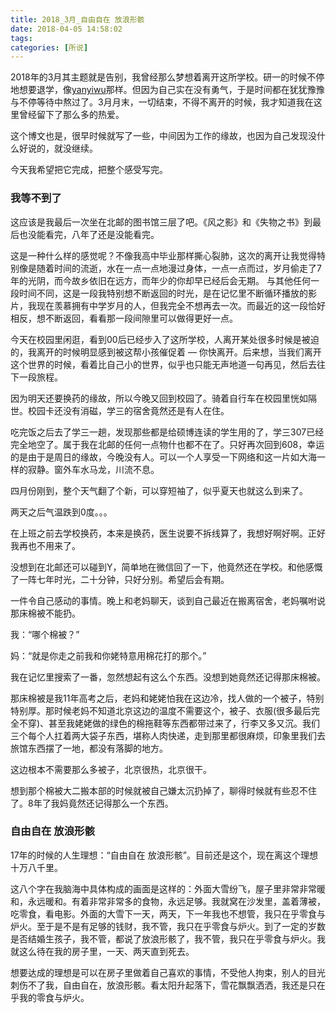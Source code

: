 ```yaml
---
title: 2018_3月_自由自在 放浪形骸
date: 2018-04-05 14:58:02
tags: 
categories: [所说]
---
```


2018年的3月其主题就是告别，我曾经那么梦想着离开这所学校。研一的时候不停地想要退学，像[yanyiwu](https://yanyiwu.com/)那样。但因为自己实在没有勇气，于是时间都在犹犹豫豫与不停等待中熬过了。3月月末，一切结束，不得不离开的时候，我才知道我在这里曾经留下了那么多的热爱。

这个博文也是，很早时候就写了一些，中间因为工作的缘故，也因为自己发现没什么好说的，就没继续。

今天我希望把它完成，把整个感受写完。

<!--more-->

### 我等不到了

这应该是我最后一次坐在北邮的图书馆三层了吧。《风之影》和《失物之书》到最后也没能看完，八年了还是没能看完。

这是一种什么样的感觉呢？不像我高中毕业那样撕心裂肺，这次的离开让我觉得特别像是随着时间的流逝，水在一点一点地漫过身体，一点一点而过，岁月偷走了7年的光阴，而今故乡依旧在远方，而年少的你却早已经后会无期。 与其他任何一段时间不同，这是一段我特别想不断返回的时光，是在记忆里不断循环播放的影片，我现在羡慕拥有中学岁月的人，但我完全不想再去一次。而最近的这一段恰好相反，想不断返回，看看那一段间隙里可以做得更好一点。

今天在校园里闲逛，看到00后已经步入了这所学校，人离开某处很多时候是被迫的，我离开的时候明显感到被这帮小孩催促着 — 你快离开。后来想，当我们离开这个世界的时候，看着比自己小的世界，似乎也只能无声地道一句再见，然后去往下一段旅程。

因为明天还要换药的缘故，所以今晚又回到校园了。骑着自行车在校园里恍如隔世。校园卡还没有消磁，学三的宿舍竟然还是有人在住。

吃完饭之后去了学三一趟，发现那些都是给硕博连读的学生用的了，学三307已经完全地空了。属于我在北邮的任何一点物什也都不在了。只好再次回到608，幸运的是由于是周日的缘故，今晚没有人。可以一个人享受一下网络和这一片如大海一样的寂静。窗外车水马龙，川流不息。

四月份刚到，整个天气翻了个新，可以穿短袖了，似乎夏天也就这么到来了。

两天之后气温跌到0度。。。

在上班之前去学校换药，本来是换药，医生说要不拆线算了，我想好啊好啊。正好我再也不用来了。

没想到在北邮还可以碰到Y，简单地在微信回了一下，他竟然还在学校。和他感慨了一阵七年时光，二十分钟，只好分别。希望后会有期。

一件令自己感动的事情。晚上和老妈聊天，谈到自己最近在搬离宿舍，老妈嘱咐说那床棉被不能扔。

我：“哪个棉被？”

妈：“就是你走之前我和你姥特意用棉花打的那个。”

我在记忆里搜索了一番，忽然想起有这么个东西。没想到她竟然还记得那床棉被。

那床棉被是我11年高考之后，老妈和姥姥怕我在这边冷，找人做的一个被子，特别特别厚。那时候老妈不知道北京这边的温度不需要这个，被子、衣服(很多最后完全不穿)、甚至我姥姥做的绿色的棉拖鞋等东西都带过来了，行李又多又沉。我们三个每个人扛着两大袋子东西，堪称人肉快递，走到那里都很麻烦，印象里我们去旅馆东西摆了一地，都没有落脚的地方。

这边根本不需要那么多被子，北京很热，北京很干。

想到那个棉被大二搬本部的时候就被自己嫌太沉扔掉了，聊得时候就有些忍不住了。8年了我妈竟然还记得那么一个东西。



### 自由自在 放浪形骸

17年的时候的人生理想：“自由自在 放浪形骸”。目前还是这个，现在离这个理想十万八千里。

这八个字在我脑海中具体构成的画面是这样的：外面大雪纷飞，屋子里非常非常暖和，永远暖和。有着非常非常多的食物，永远足够。我就窝在沙发里，盖着薄被，吃零食，看电影。外面的大雪下一天，两天，下一年我也不想管，我只在乎零食与炉火。至于是不是有足够的钱财，我不管，我只在乎零食与炉火。到了一定的岁数是否结婚生孩子，我不管，都说了放浪形骸了，我不管，我只在乎零食与炉火。我就这么待在我的房子里，一天、两天直到死去。

想要达成的理想是可以在房子里做着自己喜欢的事情，不受他人拘束，别人的目光刺伤不了我，自由自在，放浪形骸。看太阳升起落下，雪花飘飘洒洒，我还是只在乎我的零食与炉火。

























